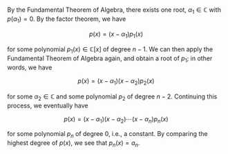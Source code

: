 By the Fundamental Theorem of Algebra, there exists one root, $\alpha_1 \in \mathbb{C}$ with $p(\alpha_1) = 0$. By the factor theorem, we have

$$
p(x) = (x - \alpha_1) p_1(x)
$$

for some polynomial $p_1(x) \in \mathbb{C}[x]$ of degree $n-1$. We can then apply the Fundamental Theorem of Algebra again, and obtain a root of $p_1$; in other words, we have

$$
p(x) = (x - \alpha_1) (x - \alpha_2) p_2(x)
$$

for some $\alpha_2 \in \mathbb{C}$ and some polynomial $p_2$ of degree $n - 2$. Continuing this process, we eventually have

$$
p(x) = (x - \alpha_1) (x - \alpha_2) \cdots (x - \alpha_n) p_n(x)
$$

for some polynomial $p_n$ of degree $0$, i.e., a constant. By comparing the highest degree of $p(x)$, we see that $p_n(x) = a_n$.

